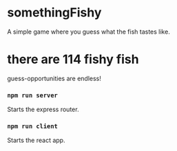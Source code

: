 # somethingFishy
A simple game where you guess what the fish tastes like.

# there are 114 fishy fish
guess-opportunities are endless!

### `npm run server`
Starts the express router.

### `npm run client`
Starts the react app.
